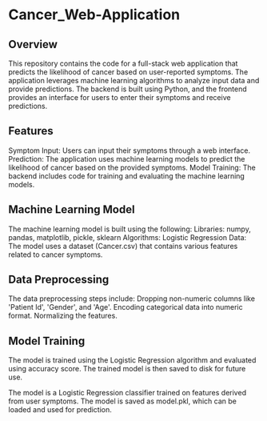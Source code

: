 # Cancer_Web-Application
 
## Overview
This repository contains the code for a full-stack web application that predicts the likelihood of cancer based on user-reported symptoms. The application leverages machine learning algorithms to analyze input data and provide predictions. The backend is built using Python, and the frontend provides an interface for users to enter their symptoms and receive predictions.

## Features
Symptom Input: Users can input their symptoms through a web interface.
Prediction: The application uses machine learning models to predict the likelihood of cancer based on the provided symptoms.
Model Training: The backend includes code for training and evaluating the machine learning models.

## Machine Learning Model
The machine learning model is built using the following:
Libraries: numpy, pandas, matplotlib, pickle, sklearn
Algorithms: Logistic Regression
Data: The model uses a dataset (Cancer.csv) that contains various features related to cancer symptoms.

## Data Preprocessing
The data preprocessing steps include:
Dropping non-numeric columns like 'Patient Id', 'Gender', and 'Age'.
Encoding categorical data into numeric format.
Normalizing the features.

## Model Training
The model is trained using the Logistic Regression algorithm and evaluated using accuracy score. The trained model is then saved to disk for future use.

The model is a Logistic Regression classifier trained on features derived from user symptoms. The model is saved as model.pkl, which can be loaded and used for prediction.
